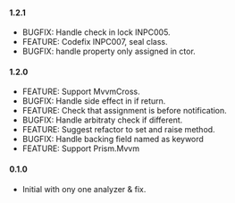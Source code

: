 #### 1.2.1
* BUGFIX: Handle check in lock INPC005.
* FEATURE: Codefix INPC007, seal class.
* BUGFIX: handle property only assigned in ctor.

#### 1.2.0
* FEATURE: Support MvvmCross.
* BUGFIX: Handle side effect in if return.
* FEATURE: Check that assignment is before notification.
* BUGFIX: Handle arbitraty check if different.
* FEATURE: Suggest refactor to set and raise method.
* BUGFIX: Handle backing field named as keyword 
* FEATURE: Support Prism.Mvvm

#### 0.1.0
* Initial with ony one analyzer & fix.
